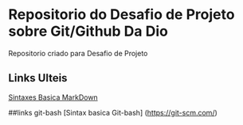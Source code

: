 # Repositorio do Desafio de Projeto sobre Git/Github Da Dio
Repositorio criado para Desafio de Projeto

##  Links  Ulteis
[Sintaxes Basica MarkDown](http://www.markdownguide.org/basic-syntax/)

##links  git-bash
[Sintax basica  Git-bash] (https://git-scm.com/)

